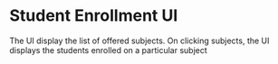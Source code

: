 # Student Enrollment UI
The UI display the list of offered subjects. On clicking subjects, the UI displays the students enrolled on a particular subject
